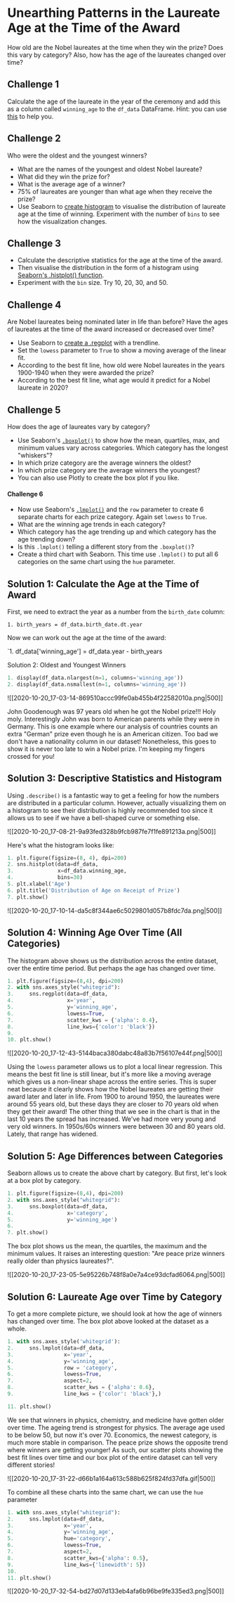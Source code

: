 # Unearthing Patterns in the Laureate Age at the Time of the Award

How old are the Nobel laureates at the time when they win the prize? Does this vary by category? Also, how has the age of the laureates changed over time?

## Challenge 1

Calculate the age of the laureate in the year of the ceremony and add this as a column called `winning_age` to the `df_data` DataFrame. Hint: you can use [this](https://pandas.pydata.org/pandas-docs/stable/reference/api/pandas.Series.dt.html) to help you.

## Challenge 2

Who were the oldest and the youngest winners?

- What are the names of the youngest and oldest Nobel laureate?
- What did they win the prize for?
- What is the average age of a winner?
- 75% of laureates are younger than what age when they receive the prize?
- Use Seaborn to [create histogram](https://seaborn.pydata.org/generated/seaborn.histplot.html) to visualise the distribution of laureate age at the time of winning. Experiment with the number of `bins` to see how the visualization changes.

## Challenge 3

- Calculate the descriptive statistics for the age at the time of the award.
- Then visualise the distribution in the form of a histogram using [Seaborn's .histplot() function](https://seaborn.pydata.org/generated/seaborn.histplot.html).
- Experiment with the `bin` size. Try 10, 20, 30, and 50.

## Challenge 4

Are Nobel laureates being nominated later in life than before? Have the ages of laureates at the time of the award increased or decreased over time?

- Use Seaborn to [create a .regplot](https://seaborn.pydata.org/generated/seaborn.regplot.html?highlight=regplot#seaborn.regplot) with a trendline.
- Set the `lowess` parameter to `True` to show a moving average of the linear fit.
- According to the best fit line, how old were Nobel laureates in the years 1900-1940 when they were awarded the prize?
- According to the best fit line, what age would it predict for a Nobel laureate in 2020?

## Challenge 5

How does the age of laureates vary by category?

- Use Seaborn's [`.boxplot()`](https://seaborn.pydata.org/generated/seaborn.boxplot.html?highlight=boxplot#seaborn.boxplot) to show how the mean, quartiles, max, and minimum values vary across categories. Which category has the longest "whiskers"?
- In which prize category are the average winners the oldest?
- In which prize category are the average winners the youngest?
- You can also use Plotly to create the box plot if you like.

#### Challenge 6

- Now use Seaborn's [`.lmplot()`](https://seaborn.pydata.org/generated/seaborn.lmplot.html?highlight=lmplot#seaborn.lmplot) and the `row` parameter to create 6 separate charts for each prize category. Again set `lowess` to `True`.
- What are the winning age trends in each category?
- Which category has the age trending up and which category has the age trending down?
- Is this `.lmplot()` telling a different story from the `.boxplot()`?
- Create a third chart with Seaborn. This time use `.lmplot()` to put all 6 categories on the same chart using the `hue` parameter.

## Solution 1: Calculate the Age at the Time of Award

First, we need to extract the year as a number from the `birth_date` column:

`1. birth_years = df_data.birth_date.dt.year`

Now we can work out the age at the time of the award:

`1. df_data['winning_age'] = df_data.year - birth_years

Solution 2: Oldest and Youngest Winners

```python
1. display(df_data.nlargest(n=1, columns='winning_age'))
2. display(df_data.nsmallest(n=1, columns='winning_age'))
```

![[2020-10-20_17-03-14-869510accc99fe0ab455b4f22582010a.png|500]]

John Goodenough was 97 years old when he got the Nobel prize!!! Holy moly. Interestingly John was born to American parents while they were in Germany. This is one example where our analysis of countries counts an extra "German" prize even though he is an American citizen. Too bad we don't have a nationality column in our dataset! Nonetheless, this goes to show it is never too late to win a Nobel prize. I'm keeping my fingers crossed for you!

## Solution 3: Descriptive Statistics and Histogram

Using `.describe()` is a fantastic way to get a feeling for how the numbers are distributed in a particular column. However, actually visualizing them on a histogram to see their distribution is highly recommended too since it allows us to see if we have a bell-shaped curve or something else.

![[2020-10-20_17-08-21-9a93fed328b9fcb987fe7f1fe891213a.png|500]]

Here's what the histogram looks like:

```python
1. plt.figure(figsize=(8, 4), dpi=200)
2. sns.histplot(data=df_data,
3.              x=df_data.winning_age,
4.              bins=30)
5. plt.xlabel('Age')
6. plt.title('Distribution of Age on Receipt of Prize')
7. plt.show()
```

![[2020-10-20_17-10-14-da5c8f344ae6c5029801d057b8fdc7da.png|500]]

## Solution 4: Winning Age Over Time (All Categories)

The histogram above shows us the distribution across the entire dataset, over the entire time period. But perhaps the age has changed over time.

```python
1. plt.figure(figsize=(8,4), dpi=200)
2. with sns.axes_style("whitegrid"):
3.     sns.regplot(data=df_data,
4.                 x='year',
5.                 y='winning_age',
6.                 lowess=True, 
7.                 scatter_kws = {'alpha': 0.4},
8.                 line_kws={'color': 'black'})
9.
10. plt.show()
```

![[2020-10-20_17-12-43-5144baca380dabc48a83b7f56107e44f.png|500]]

Using the `lowess` parameter allows us to plot a local linear regression. This means the best fit line is still linear, but it's more like a moving average which gives us a non-linear shape across the entire series. This is super neat because it clearly shows how the Nobel laureates are getting their award later and later in life. From 1900 to around 1950, the laureates were around 55 years old, but these days they are closer to 70 years old when they get their award! The other thing that we see in the chart is that in the last 10 years the spread has increased. We've had more very young and very old winners. In 1950s/60s winners were between 30 and 80 years old. Lately, that range has widened.

## Solution 5: Age Differences between Categories

Seaborn allows us to create the above chart by category. But first, let's look at a box plot by category.

```python
1. plt.figure(figsize=(8,4), dpi=200)
2. with sns.axes_style("whitegrid"):
3.     sns.boxplot(data=df_data,
4.                 x='category',
5.                 y='winning_age')
6.
7. plt.show()
```

The box plot shows us the mean, the quartiles, the maximum and the minimum values. It raises an interesting question: "Are peace prize winners really older than physics laureates?".

![[2020-10-20_17-23-05-5e95226b748f8a0e7a4ce93dcfad6064.png|500]]

## Solution 6: Laureate Age over Time by Category

To get a more complete picture, we should look at how the age of winners has changed over time. The box plot above looked at the dataset as a whole.

```python
1. with sns.axes_style('whitegrid'):
2.     sns.lmplot(data=df_data,
3.                x='year', 
4.                y='winning_age',
5.                row = 'category',
6.                lowess=True, 
7.                aspect=2,
8.                scatter_kws = {'alpha': 0.6},
9.                line_kws = {'color': 'black'},)

11. plt.show()
```

We see that winners in physics, chemistry, and medicine have gotten older over time. The ageing trend is strongest for physics. The average age used to be below 50, but now it's over 70. Economics, the newest category, is much more stable in comparison. The peace prize shows the opposite trend where winners are getting younger! As such, our scatter plots showing the best fit lines over time and our box plot of the entire dataset can tell very different stories!

![[2020-10-20_17-31-22-d66b1a164a613c588b625f824fd37dfa.gif|500]]

To combine all these charts into the same chart, we can use the `hue` parameter

```python
1. with sns.axes_style("whitegrid"):
2.     sns.lmplot(data=df_data,
3.                x='year',
4.                y='winning_age',
5.                hue='category',
6.                lowess=True, 
7.                aspect=2,
8.                scatter_kws={'alpha': 0.5},
9.                line_kws={'linewidth': 5})
10.
11. plt.show()
```

![[2020-10-20_17-32-54-bd27d07d133eb4afa6b96be9fe335ed3.png|500]]

